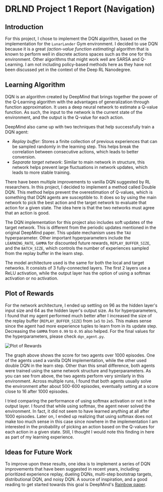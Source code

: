 # DRLND Project 1 Report (Navigation)

## Introduction

For this project, I chose to implement the DQN algorithm, based on the implementation for the `LunarLander` Gym environment.
I decided to use DQN because it is a great _(action-value function estimating)_ algorithm that is known to perform well in discrete actions spaces such as the one for this environment. Other algorithms that might work well are SARSA and Q-Learning. I am not including policy-based methods here as they have not been discussed yet in the context of the Deep RL Nanodegree.

## Learning Algorithm

DQN is an algorithm created by DeepMind that brings together the power of the Q-Learning algorithm with the advantages of generalization through function approximation. It uses a deep neural network to estimate a Q-value function. As such, the input to the network is the current state of the environment, and the output is the Q-value for each action.

DeepMind also came up with two techniques that help successfully train a DQN agent:
- *Replay buffer*: Stores a finite collection of previous experiences that can be sampled randomly in the learning step. This helps break the correlation between consecutive actions, which leads to better conversion.
- *Separate target network*: Similar to main network in structure, this network helps prevent large fluctuations in network updates, which leads to more stable training.

There have been multiple improvements to vanilla DQN suggested by RL researchers. In this project, I decided to implement a method called Double DQN. This method helps prevent the overestimation of Q-values, which is something that DQN agents are susceptible to. It does so by using the main network to pick the best action and the target network to evaluate that action for a given state. The idea here is that the two networks must agree that an action is good.

The DQN implementation for this project also includes soft updates of the target network. This is different from the periodic updates mentioned in the original DeepMind paper. This update mechanism uses the `TAU` hyperparameter. Other important hyperparameters include the `LEARNING_RATE`, `GAMMA` for discounted future rewards, `REPLAY_BUFFER_SIZE`, and the `BATCH_SIZE`, which controls the number of experiences sampled from the replay buffer in the learn step.

The model architecture used is the same for both the local and target networks. It consists of 3 fully-connected layers. The first 2 layers use a ReLU activation, while the output layer has the option of using a softmax activation or no activation.

## Plot of Rewards

For the network architecture, I ended up settling on 96 as the hidden layer's input size and 64 as the hidden layer's output size. As for hyperparameters, I found that my agent performed much better after I increased the size of the replay buffer (`REPLAY_BUFFER_SIZE`) from `1e5` to `2e5`. This makes sense since the agent had more experience tuples to learn from in its update step. Decreasing the `GAMMA` from `0.99` to `0.95` also helped. For the final values for the hyperparameters, please check `dqn_agent.py`.

![Plot of Rewards](https://github.com/MarcioPorto/drlnd-navigation/blob/master/plot_of_rewards.png)

The graph above shows the score for two agents over 1000 episodes. One of the agents used a vanilla DQN implementation, while the other used double DQN in the learn step. Other than this small difference, both agents were trained using the same network structure and hyperparameters. As you can see from above, the two agents perform very similarly in this environment. Across multiple runs, I found that both agents usually solve the environment after about 500-600 episodes, eventually setting at a score close to 16 after 1000 episodes.

I tried comparing the performance of using softmax activation or not in the output layer. I found that while using softmax, the agent never solved the environment. In fact, it did not seem to have learned anything at all after 1000 episodes. Later on, I ended up realizing that using softmax does not make too much sense in this case since nowhere in the implementation I am interested in the probability of picking an action based on the Q-values for each action in a given state. Still, I thought I would note this finding in here as part of my learning experience.

## Ideas for Future Work

To improve upon these results, one idea is to implement a series of DQN improvements that have been suggested in recent years, including: prioritized experience replay, dueling DQNs, multi-step bootstrap targets, distributional DQN, and noisy DQN. A source of inspiration, and a good reading to get started towards this goal is DeepMind's [Rainbow paper](https://arxiv.org/abs/1710.02298).